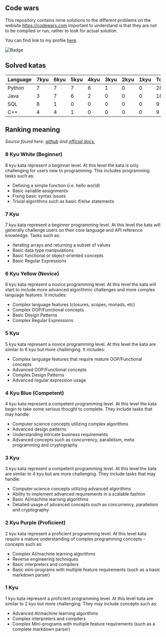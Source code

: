 ## Code wars

This repository contains mine solutions to the different problems on the website https://codewars.com
Important to understand is that they are not to be compiled or run, rather to look for actual solution.

You can find link to my profile [here](https://www.codewars.com/users/Revinder).


![Badge](https://www.codewars.com/users/Revinder/badges/large)

## Solved katas

| Language      | 7kyu          | 6kyu          | 5kyu          | 4kyu          | 3kyu          | 2kyu          | 1kyu          | Total         |
| ------------- | ------------- | ------------- | ------------- | ------------- | ------------- | ------------- | ------------- | ------------- |
| Python        | 7             | 7             | 7             | 6             | 1             | 0             | 0             | 28            |
| Java          | 3             | 7             | 6             | 2             | 0             | 0             | 0             | 18            |
| SQL           | 8             | 1             | 0             | 0             | 0             | 0             | 0             | 9             |
| C++           | 4             | 4             | 1             | 0             | 0             | 0             | 0             | 9             |


## Ranking meaning
_Source found here: [github](https://github.com/Codewars/codewars.com/wiki/Kata-Ranking)_ _and [official docs.](https://www.codewars.com/docs)_

### 8 Kyu White (Beginner)

8 kyu kata represent a beginner level.
At this level the kata is only challenging for users new to programming.
This includes programming tasks such as:

- Defining a simple function (i.e. hello world)
- Basic variable assignments
- Fixing basic syntax issues
- Trivial algorithms such as basic if/else statements

### 7 Kyu

7 kyu kata represent a beginner programming level.
At this level the kata will generally challenge users on their core language and API reference knowledge.
Tasks such as:

- Iterating arrays and returning a subset of values
- Basic data type manipulations
- Basic functional or object-oriented concepts
- Basic Regular Expressions

### 6 Kyu Yellow (Novice)

6 kyu kata represent a novice programming level. At this level the kata will start to include more advanced algorithmic challenges and more complex language features. It includes:

- Complex language features (closures, scopes, monads, etc)
- Complex OOP/Functional concepts
- Basic Design Patterns
- Complex Regular Expressions

### 5 Kyu

5 kyu kata represent a novice programming level.
At this level the kata are similar to 6 kyu but more challenging.
It includes:

- Complex language features that require mature OOP/Functional concepts
- Advanced OOP/Functional concepts
- Complex Design Patterns
- Advanced regular expression usage

### 4 Kyu Blue (Competent)

4 kyu kata represent a competent programming level.
At this level the kata begin to take some serious thought to complete.
They include tasks that may handle:

- Computer science concepts utilizing complex algorithms
- Advanced design patterns
- Understanding intricate business requirements
- Advanced concepts such as concurrency, parallelism, meta programming and cryptography

### 3 Kyu

3 kyu kata represent a competent programming level.
At this level the kata are similar to 4 kyu but are more challenging.
They include tasks that may handle:

- Computer science concepts utilizing advanced algorithms
- Ability to implement advanced requirements in a scalable fashion
- Basic AI/machine learning algorithms
- Detailed usage of advanced concepts such as concurrency, parallelism and cryptography

### 2 Kyu Purple (Proficient)

2 kyu kata represent a proficient programming level.
At this level kata require a mature understanding of complex programming concepts - concepts such as:

- Complex AI/machine learning algorithms
- Reverse engineering techniques
- Basic interpreters and compilers
- Basic mini-programs with multiple feature requirements (such as a basic markdown parser)

### 1 Kyu

1 kyu kata represent a proficient programming level.
At this level kata are similar to 2 kyu but more challenging.
They may include concepts such as:

- Advanced AI/machine learning algorithms
- Complex interpreters and compilers
- Complex Mini-programs with multiple feature requirements (such as a complete markdown parser)
